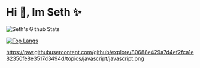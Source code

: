 # Hi 👋, Im Seth :sparkles:

![Seth's Github Stats](https://github-readme-stats.vercel.app/api?username=Medeirosseth&show_icons=true&theme=default)


[![Top Langs](https://github-readme-stats.vercel.app/api/top-langs/?username=Medeirosseth&layout=compact)](https://github.com/anuraghazra/github-readme-stats)

https://raw.githubusercontent.com/github/explore/80688e429a7d4ef2fca1e82350fe8e3517d3494d/topics/javascript/javascript.png
